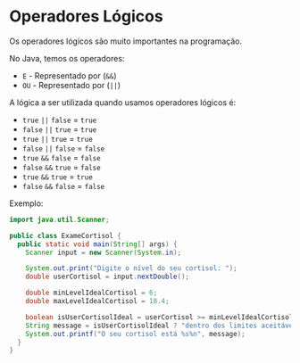 # Operadores Lógicos

Os operadores lógicos são muito importantes na programação.

No Java, temos os operadores:

- `E` - Representado por (`&&`)
- `OU` - Representado por (`||`)

A lógica a ser utilizada quando usamos operadores lógicos é:

- `true` `||` `false` = `true`
- `false` `||` `true` = `true`
- `true` `||` `true` = `true`
- `false` `||` `false` = `false`
- `true` `&&` `false` = `false`
- `false` `&&` `true` = `false`
- `true` `&&` `true` = `true`
- `false` `&&` `false` = `false`

Exemplo:

```java
import java.util.Scanner;

public class ExameCortisol {
  public static void main(String[] args) {
    Scanner input = new Scanner(System.in);

    System.out.print("Digite o nível do seu cortisol: ");
    double userCortisol = input.nextDouble();

    double minLevelIdealCortisol = 6;
    double maxLevelIdealCortisol = 18.4;

    boolean isUserCortisolIdeal = userCortisol >= minLevelIdealCortisol && userCortisol <= maxLevelIdealCortisol;
    String message = isUserCortisolIdeal ? "dentro dos limites aceitáveis" : "fora dos limites aceitáveis";
    System.out.printf("O seu cortisol está %s%n", message);
  }
}
```